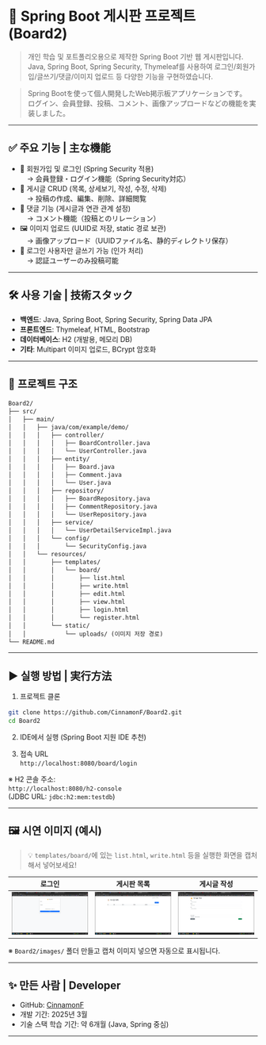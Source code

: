 # 📌 Spring Boot 게시판 프로젝트 (Board2)

> 개인 학습 및 포트폴리오용으로 제작한 Spring Boot 기반 웹 게시판입니다.  
> Java, Spring Boot, Spring Security, Thymeleaf를 사용하여 로그인/회원가입/글쓰기/댓글/이미지 업로드 등 다양한 기능을 구현하였습니다.

> Spring Bootを使って個人開発したWeb掲示板アプリケーションです。  
> ログイン、会員登録、投稿、コメント、画像アップロードなどの機能を実装しました。

---

## ✅ 주요 기능 | 主な機能

- 🔐 회원가입 및 로그인 (Spring Security 적용)  
　→ 会員登録・ログイン機能（Spring Security対応）
- 🧾 게시글 CRUD (목록, 상세보기, 작성, 수정, 삭제)  
　→ 投稿の作成、編集、削除、詳細閲覧
- 💬 댓글 기능 (게시글과 연관 관계 설정)  
　→ コメント機能（投稿とのリレーション）
- 🖼 이미지 업로드 (UUID로 저장, static 경로 보관)  
　→ 画像アップロード（UUIDファイル名、静的ディレクトリ保存）
- 👤 로그인 사용자만 글쓰기 가능 (인가 처리)  
　→ 認証ユーザーのみ投稿可能

---

## 🛠 사용 기술 | 技術スタック

- **백엔드**: Java, Spring Boot, Spring Security, Spring Data JPA
- **프론트엔드**: Thymeleaf, HTML, Bootstrap
- **데이터베이스**: H2 (개발용, 메모리 DB)
- **기타**: Multipart 이미지 업로드, BCrypt 암호화

---

## 📁 프로젝트 구조

```
Board2/
├── src/
│   ├── main/
│   │   ├── java/com/example/demo/
│   │   │   ├── controller/
│   │   │   │   ├── BoardController.java
│   │   │   │   └── UserController.java
│   │   │   ├── entity/
│   │   │   │   ├── Board.java
│   │   │   │   ├── Comment.java
│   │   │   │   └── User.java
│   │   │   ├── repository/
│   │   │   │   ├── BoardRepository.java
│   │   │   │   ├── CommentRepository.java
│   │   │   │   └── UserRepository.java
│   │   │   ├── service/
│   │   │   │   └── UserDetailServiceImpl.java
│   │   │   └── config/
│   │   │       └── SecurityConfig.java
│   │   └── resources/
│   │       ├── templates/
│   │       │   └── board/
│   │       │       ├── list.html
│   │       │       ├── write.html
│   │       │       ├── edit.html
│   │       │       ├── view.html
│   │       │       ├── login.html
│   │       │       └── register.html
│   │       └── static/
│   │           └── uploads/ (이미지 저장 경로)
└── README.md
```

---

## ▶ 실행 방법 | 実行方法

1. 프로젝트 클론

```bash
git clone https://github.com/CinnamonF/Board2.git
cd Board2
```

2. IDE에서 실행 (Spring Boot 지원 IDE 추천)

3. 접속 URL  
`http://localhost:8080/board/login`

※ H2 콘솔 주소:  
`http://localhost:8080/h2-console`  
(JDBC URL: `jdbc:h2:mem:testdb`)

---

## 🖼 시연 이미지 (예시)

> 💡 `templates/board/`에 있는 `list.html`, `write.html` 등을 실행한 화면을 캡처해서 넣어보세요!

| 로그인 | 게시판 목록 | 게시글 작성 |
|--------|--------------|--------------|
| ![login](images/login.png) | ![list](images/list.png) | ![write](images/write.png) |

※ `Board2/images/` 폴더 만들고 캡처 이미지 넣으면 자동으로 표시됩니다.

---

## ✨ 만든 사람 | Developer

- GitHub: [CinnamonF](https://github.com/CinnamonF)
- 개발 기간: 2025년 3월
- 기술 스택 학습 기간: 약 6개월 (Java, Spring 중심)

---

